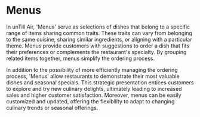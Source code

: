 # Menus

In unTill Air, 'Menus' serve as selections of dishes that belong to a specific range of items sharing common traits. These traits can vary from belonging to the same cuisine, sharing similar ingredients, or aligning with a particular theme. Menus provide customers with suggestions to order a dish that fits their preferences or complements the restaurant's specialty. By grouping related items together, menus simplify the ordering process.

In addition to the possibility of more efficiently managing the ordering process, 'Menus' allow restaurants to demonstrate their most valuable dishes and seasonal specials. This strategic presentation entices customers to explore and try new culinary delights, ultimately leading to increased sales and higher customer satisfaction. Moreover, menus can be easily customized and updated, offering the flexibility to adapt to changing culinary trends or seasonal offerings.
